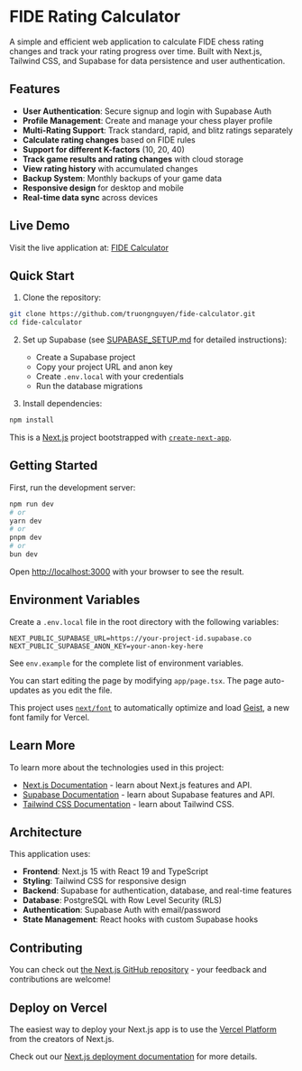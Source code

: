 # FIDE Rating Calculator

A simple and efficient web application to calculate FIDE chess rating changes and track your rating progress over time. Built with Next.js, Tailwind CSS, and Supabase for data persistence and user authentication.

## Features

- **User Authentication**: Secure signup and login with Supabase Auth
- **Profile Management**: Create and manage your chess player profile
- **Multi-Rating Support**: Track standard, rapid, and blitz ratings separately
- **Calculate rating changes** based on FIDE rules
- **Support for different K-factors** (10, 20, 40)
- **Track game results and rating changes** with cloud storage
- **View rating history** with accumulated changes
- **Backup System**: Monthly backups of your game data
- **Responsive design** for desktop and mobile
- **Real-time data sync** across devices

## Live Demo

Visit the live application at: [FIDE Calculator](https://truongnguyen.github.io/fide-calculator)

## Quick Start

1. Clone the repository:
```bash
git clone https://github.com/truongnguyen/fide-calculator.git
cd fide-calculator
```

2. Set up Supabase (see [SUPABASE_SETUP.md](./SUPABASE_SETUP.md) for detailed instructions):
   - Create a Supabase project
   - Copy your project URL and anon key
   - Create `.env.local` with your credentials
   - Run the database migrations

3. Install dependencies:
```bash
npm install
```

This is a [Next.js](https://nextjs.org) project bootstrapped with [`create-next-app`](https://nextjs.org/docs/app/api-reference/cli/create-next-app).

## Getting Started

First, run the development server:

```bash
npm run dev
# or
yarn dev
# or
pnpm dev
# or
bun dev
```

Open [http://localhost:3000](http://localhost:3000) with your browser to see the result.

## Environment Variables

Create a `.env.local` file in the root directory with the following variables:

```env
NEXT_PUBLIC_SUPABASE_URL=https://your-project-id.supabase.co
NEXT_PUBLIC_SUPABASE_ANON_KEY=your-anon-key-here
```

See `env.example` for the complete list of environment variables.

You can start editing the page by modifying `app/page.tsx`. The page auto-updates as you edit the file.

This project uses [`next/font`](https://nextjs.org/docs/app/building-your-application/optimizing/fonts) to automatically optimize and load [Geist](https://vercel.com/font), a new font family for Vercel.

## Learn More

To learn more about the technologies used in this project:

- [Next.js Documentation](https://nextjs.org/docs) - learn about Next.js features and API.
- [Supabase Documentation](https://supabase.com/docs) - learn about Supabase features and API.
- [Tailwind CSS Documentation](https://tailwindcss.com/docs) - learn about Tailwind CSS.

## Architecture

This application uses:

- **Frontend**: Next.js 15 with React 19 and TypeScript
- **Styling**: Tailwind CSS for responsive design
- **Backend**: Supabase for authentication, database, and real-time features
- **Database**: PostgreSQL with Row Level Security (RLS)
- **Authentication**: Supabase Auth with email/password
- **State Management**: React hooks with custom Supabase hooks

## Contributing

You can check out [the Next.js GitHub repository](https://github.com/vercel/next.js) - your feedback and contributions are welcome!

## Deploy on Vercel

The easiest way to deploy your Next.js app is to use the [Vercel Platform](https://vercel.com/new?utm_medium=default-template&filter=next.js&utm_source=create-next-app&utm_campaign=create-next-app-readme) from the creators of Next.js.

Check out our [Next.js deployment documentation](https://nextjs.org/docs/app/building-your-application/deploying) for more details.

